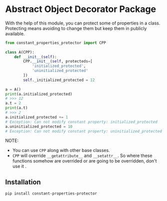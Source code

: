 # Abstract Object Decorator Package

With the help of this module, you can protect some of properties in a class. Protecting means avoiding to change them but keep them in publicly available.

```python
from constant_properties_protector import CPP
    
class A(CPP):
    def __init__(self):
        CPP.__init__(self, protecteds=[
            'initialized_protected',
            'uninitialized_protected'
        ])
        self._initialized_protected = 12
        
a = A()
print(a.initialized_protected)
# >>> 12
a.t = 2
print(a.t)
# >>> 2
a.initialized_protected += 1
# Exception: Can not modify constant property: initialized_protected
a.uninitialized_protected = 10
# Exception: Can not modify constant property: uninitialized_protected
```

NOTE: 

* You can use `CPP` along with other base classes.
* `CPP` will override `__getattribute__` and `__setattr__`. So where these functions somehow are overrided or are going to be overridden, don't use it .

## Installation
```pip install constant-properties-protector```